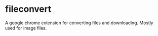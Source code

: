# fileconvert
A google chrome extension for converting files and downloading. Mostly used for image files. 
